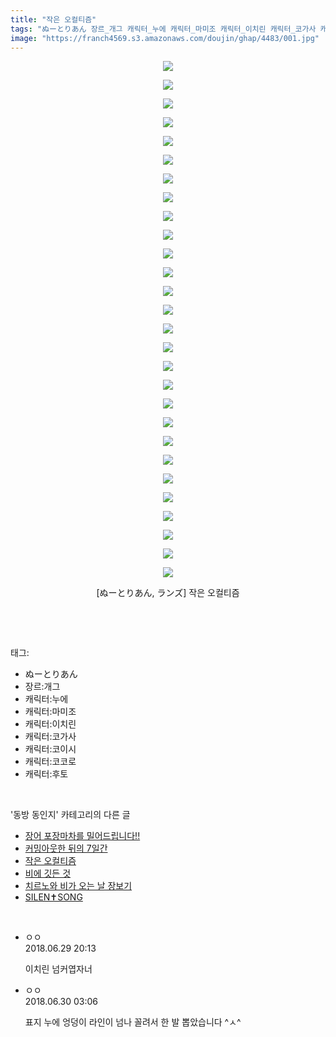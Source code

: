 ```yaml
---
title: "작은 오컬티즘"
tags: "ぬーとりあん 장르_개그 캐릭터_누에 캐릭터_마미조 캐릭터_이치린 캐릭터_코가사 캐릭터_코이시 캐릭터_코코로 캐릭터_후토 ランズ 동방_동인지"
image: "https://franch4569.s3.amazonaws.com/doujin/ghap/4483/001.jpg"
---
```

<div class="article">
<p style="text-align: center; clear: none; float: none;"><img src="{{ site.imgserver2 }}/ghap/4483/001.jpg"/></p>
<p style="text-align: center; clear: none; float: none;"><img src="{{ site.imgserver2 }}/ghap/4483/002.jpg"/></p>
<p style="text-align: center; clear: none; float: none;"><img src="{{ site.imgserver2 }}/ghap/4483/003.jpg"/></p>
<p style="text-align: center; clear: none; float: none;"><img src="{{ site.imgserver2 }}/ghap/4483/004.jpg"/></p>
<p style="text-align: center; clear: none; float: none;"><img src="{{ site.imgserver2 }}/ghap/4483/005.jpg"/></p>
<p style="text-align: center; clear: none; float: none;"><img src="{{ site.imgserver2 }}/ghap/4483/006.jpg"/></p>
<p style="text-align: center; clear: none; float: none;"><img src="{{ site.imgserver2 }}/ghap/4483/007.jpg"/></p>
<p style="text-align: center; clear: none; float: none;"><img src="{{ site.imgserver2 }}/ghap/4483/008.jpg"/></p>
<p style="text-align: center; clear: none; float: none;"><img src="{{ site.imgserver2 }}/ghap/4483/009.jpg"/></p>
<p style="text-align: center; clear: none; float: none;"><img src="{{ site.imgserver2 }}/ghap/4483/010.jpg"/></p>
<p style="text-align: center; clear: none; float: none;"><img src="{{ site.imgserver2 }}/ghap/4483/011.jpg"/></p>
<p style="text-align: center; clear: none; float: none;"><img src="{{ site.imgserver2 }}/ghap/4483/012.jpg"/></p>
<p style="text-align: center; clear: none; float: none;"><img src="{{ site.imgserver2 }}/ghap/4483/013.jpg"/></p>
<p style="text-align: center; clear: none; float: none;"><img src="{{ site.imgserver2 }}/ghap/4483/014.jpg"/></p>
<p style="text-align: center; clear: none; float: none;"><img src="{{ site.imgserver2 }}/ghap/4483/015.jpg"/></p>
<p style="text-align: center; clear: none; float: none;"><img src="{{ site.imgserver2 }}/ghap/4483/016.jpg"/></p>
<p style="text-align: center; clear: none; float: none;"><img src="{{ site.imgserver2 }}/ghap/4483/017.jpg"/></p>
<p style="text-align: center; clear: none; float: none;"><img src="{{ site.imgserver2 }}/ghap/4483/018.jpg"/></p>
<p style="text-align: center; clear: none; float: none;"><img src="{{ site.imgserver2 }}/ghap/4483/019.jpg"/></p>
<p style="text-align: center; clear: none; float: none;"><img src="{{ site.imgserver2 }}/ghap/4483/020.jpg"/></p>
<p style="text-align: center; clear: none; float: none;"><img src="{{ site.imgserver2 }}/ghap/4483/021.jpg"/></p>
<p style="text-align: center; clear: none; float: none;"><img src="{{ site.imgserver2 }}/ghap/4483/022.jpg"/></p>
<p style="text-align: center; clear: none; float: none;"><img src="{{ site.imgserver2 }}/ghap/4483/023.jpg"/></p>
<p style="text-align: center; clear: none; float: none;"><img src="{{ site.imgserver2 }}/ghap/4483/024.jpg"/></p>
<p style="text-align: center; clear: none; float: none;"><img src="{{ site.imgserver2 }}/ghap/4483/025.jpg"/></p>
<p style="text-align: center; clear: none; float: none;"><img src="{{ site.imgserver2 }}/ghap/4483/026.jpg"/></p>
<p style="text-align: center; clear: none; float: none;"><img src="{{ site.imgserver2 }}/ghap/4483/027.jpg"/></p>
<p style="text-align: center; clear: none; float: none;"><img src="{{ site.imgserver2 }}/ghap/4483/028.jpg"/></p>
<p style="text-align: center; clear: none; float: none;">[ぬーとりあん, ランズ] 작은 오컬티즘</p>
<p><br/></p>
</div><br/>
<div class="tagTrail">
<p>태그: </p>
<ul>
<li>ぬーとりあん</li>
<li>장르:개그</li>
<li>캐릭터:누에</li>
<li>캐릭터:마미조</li>
<li>캐릭터:이치린</li>
<li>캐릭터:코가사</li>
<li>캐릭터:코이시</li>
<li>캐릭터:코코로</li>
<li>캐릭터:후토</li>
</ul>
</div><br/>
<div class="another">
<p>'동방 동인지' 카테고리의 다른 글</p>
<ul>
<li><a href="/ghap_4485">장어 포장마차를 밀어드립니다!!</a></li>
<li><a href="/ghap_4484">커밍아웃한 뒤의 7일간</a></li>
<li><a href="/ghap_4483">작은 오컬티즘</a></li>
<li><a href="/ghap_4482">비에 깃든 것</a></li>
<li><a href="/ghap_4481">치르노와 비가 오는 날 장보기</a></li>
<li><a href="/ghap_4480">SILEN✝SONG</a></li>
</ul>
</div><br/>
<div class="cb_module cb_fluid">
<div class="cb_wrt cb_profile">
<div class="comment">
<ul>
<li class="cb_thumb_off" id="comment15278624">
<div class="cb_comment_area">
<div class="cb_info_area">
<div class="cb_section">
<span class="cb_nick_name">ㅇㅇ</span>
</div>
<div class="cb_section">
<span class="cb_date">2018.06.29 20:13 </span>
</div>
</div>
<div class="cb_dsc_comment">
<p class="cb_dsc">
											이치린 넘커엽자너
										</p>
</div>
</div></li>
<li class="cb_thumb_off" id="comment15278767">
<div class="cb_comment_area">
<div class="cb_info_area">
<div class="cb_section">
<span class="cb_nick_name">ㅇㅇ</span>
</div>
<div class="cb_section">
<span class="cb_date">2018.06.30 03:06 </span>
</div>
</div>
<div class="cb_dsc_comment">
<p class="cb_dsc">
											표지 누에 엉덩이 라인이 넘나 꼴려서 한 발 뽑았습니다 ^ㅅ^
										</p>
</div>
</div></li>
</ul>
</div>
</div><!-- commentList close -->
</div><br/>
